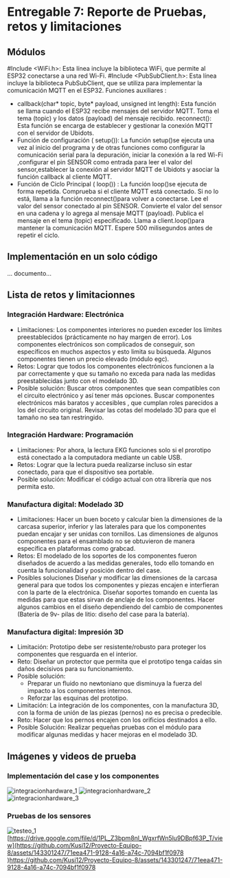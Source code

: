 # Entregable 7: Reporte de Pruebas, retos y limitaciones
## Módulos
#Include <WiFi.h>: Esta línea incluye la biblioteca WiFi, que permite al ESP32 conectarse a una red Wi-Fi. #Include <PubSubClient.h>: Esta línea incluye la biblioteca PubSubClient, que se utiliza para implementar la comunicación MQTT en el ESP32. Funciones auxiliares :
- callback(char* topic, byte* payload, unsigned int length): Esta función se llama cuando el ESP32 recibe mensajes del servidor MQTT. Toma el tema (topic) y los datos (payload) del mensaje recibido. reconnect(): Esta función se encarga de establecer y gestionar la conexión MQTT con el servidor de Ubidots.
- Función de configuración ( setup()): La función setup()se ejecuta una vez al inicio del programa y de otras funciones como configurar la comunicación serial para la depuración, iniciar la conexión a la red Wi-Fi ,configurar el pin SENSOR como entrada para leer el valor del sensor,establecer la conexión al servidor MQTT de Ubidots y asociar la función callback al cliente MQTT.
- Función de Ciclo Principal ( loop()) : La función loop()se ejecuta de forma repetida. Comprueba si el cliente MQTT está conectado. Si no lo está, llama a la función reconnect()para volver a conectarse. Lee el valor del sensor conectado al pin SENSOR. Convierte el valor del sensor en una cadena y lo agrega al mensaje MQTT (payload). Publica el mensaje en el tema (topic) especificado. Llama a client.loop()para mantener la comunicación MQTT. Espere 500 milisegundos antes de repetir el ciclo.
## Implementación en un solo código
... documento...
## Lista de retos y limitacionnes
### Integración Hardware: Electrónica
- Limitaciones: Los componentes interiores no pueden exceder los límites preestablecidos (prácticamente no hay margen de error). Los componentes electrónicos son complicados de conseguir, son específicos en muchos aspectos y esto limita su búsqueda. Algunos componentes tienen un precio elevado (módulo egc).
- Retos: Lograr que todos los componentes electrónicos funcionen a la par correctamente y que su tamaño no exceda para nada las medidas preestablecidas junto con el modelado 3D.
- Posible solución: Buscar otros componentes que sean compatibles con el circuito electrónico y así tener más opciones. Buscar componentes electrónicos más baratos y accesibles , que cumplan roles parecidos a los del circuito original. Revisar las cotas del modelado 3D para que el tamaño no sea tan restringido.
### Integración Hardware: Programación
- Limitaciones: Por ahora, la lectura EKG funciones solo si el prorotipo está conectado a la computadora mediante un cable USB.
- Retos: Lograr que la lectura pueda realizarse incluso sin estar conectado, para que el dispositivo sea portable.
- Posible solución: Modificar el código actual con otra librería que nos permita esto.
### Manufactura digital: Modelado 3D
- Limitaciones: Hacer un buen boceto y calcular bien la dimensiones de la carcasa superior, inferior y las laterales para que los componentes puedan encajar y ser unidas con tornillos. Las dimensiones de algunos componentes para el ensamblado no se obtuvieron de manera específica en plataformas como grabcad.
- Retos: El modelado de los soportes de los componentes fueron diseñados de acuerdo a las medidas generales, todo ello tomando en cuenta la funcionalidad y posición dentro del case.
- Posibles soluciones Diseñar y modificar las dimensiones de la carcasa general para que todos los componentes y piezas encajen e interfieran con la parte de la electrónica. Diseñar soportes tomando en cuenta las medidas para que estas sirvan de anclaje de los componentes. Hacer algunos cambios en el diseño dependiendo del cambio de componentes (Batería de 9v- pilas de litio: diseño del case para la batería).
### Manufactura digital: Impresión 3D
- Limitación: Prototipo debe ser resistente/robusto para proteger los componentes que resguarda en el interior.
- Reto: Diseñar un protector que permita que el prototipo tenga caídas sin daños decisivos para su funcionamiento.
- Posible solución:
  - Preparar un fluido no newtoniano que disminuya la fuerza del impacto a los componentes internos.
  - Reforzar las esquinas del prototipo.
- Limitación: La integración de los componentes, con la manufactura 3D, con la forma de unión de las piezas (pernos) no es precisa o predecible.
- Reto: Hacer que los pernos encajen con los orificios destinados a ello.
- Posible Solución: Realizar pequeñas pruebas con el módulo para modificar algunas medidas y hacer mejoras en el modelado 3D.
## Imágenes y videos de prueba
### Implementación del case y los componentes
![integracionhardware_1](https://github.com/Kusi12/Proyecto-Equipo-8/assets/143301247/6f57e01c-95ed-42cd-b3a9-a84c1c1995a6)
![integracionhardware_2](https://github.com/Kusi12/Proyecto-Equipo-8/assets/143301247/2dce937e-0724-4344-ae1f-f2d63c522c23)
![integracionhardware_3](https://github.com/Kusi12/Proyecto-Equipo-8/assets/143301247/87e41199-2e69-4f55-9dc2-f30c9bbb3f4e)

### Pruebas de los sensores
![testeo_1](https://github.com/Kusi12/Proyecto-Equipo-8/assets/143301247/4a7059fd-4b48-44d7-94f5-6e2bae10d0d3)
[https://drive.google.com/file/d/1PL_Z3bpm8nl_WgxrfWn5lu9DBpf63P_T/view](https://github.com/Kusi12/Proyecto-Equipo-8/assets/143301247/71eea471-9128-4a16-a74c-7094bf1f0978
)https://github.com/Kusi12/Proyecto-Equipo-8/assets/143301247/71eea471-9128-4a16-a74c-7094bf1f0978



